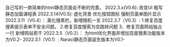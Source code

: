 自己写的一款简单的html静态页面会不断的完善。
2022.3.x(V0.6):
改变UI
粗写静态加载课程表
2022.3.14(V0.5):
虚化背景
优化按钮图标
强制页面单图片显示
2022.3.11（V0.4）：
美化搜素栏，新增随机一言
2022.3.7（V0.3）:
1.修复百度搜素提示表单不安全问题。
2.修复百度搜索为空跳转问题
3、修复页面网站独占一行
新增网站若干
2022.3.5（V0.2）：
为html优化界面并增加百度搜素功能版本为V0.2-
2022.3.1（V0.1）:
Naraci静态页面诞生版本为V0.1-